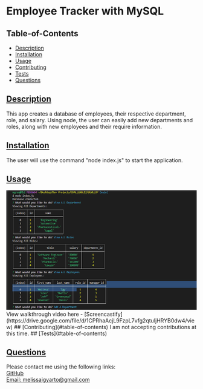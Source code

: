 # Employee Tracker with MySQL

   
  ## Table-of-Contents
  * [Description](#description)
  * [Installation](#installation)
  * [Usage](#usage)
  * [Contributing](#contributing)
  * [Tests](#tests)
  * [Questions](#questions)
  
  ## [Description](#table-of-contents)
  This app creates a database of employees, their respective department, role, and salary. Using node, the user can easily add new departments and roles, along with new employees and their require information. 

  ## [Installation](#table-of-contents)
  The user will use the command "node index.js" to start the application.
  ## [Usage](#table-of-contents)
<img src="/image/usage.png">
   View walkthrough video here - [Screencastify](https://drive.google.com/file/d/1CPRhaAcjL9FzpL7vfg2qtuIjHRYB0dw4/view)
  ## [Contributing](#table-of-contents)
  I am not accepting contributions at this time.
  ## [Tests](#table-of-contents)
  
  ## [Questions](#table-of-contents)
  Please contact me using the following links: <br>
  [GitHub](https://github.com/melissaigy) <br>
  [Email: melissaigyarto@gmail.com](mailto:melissaigyarto@gmail.com)